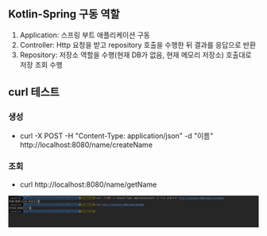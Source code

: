 ## Kotlin-Spring 구동 역할
1. Application: 스프링 부트 애플리케이션 구동
2. Controller: Http 요청을 받고 repository 호출을 수행한 뒤 결과를 응답으로 반환
3. Repository: 저장소 역할을 수행(현재 DB가 없음, 현재 메모리 저장소) 호출대로 저장 조회 수행

## curl 테스트

### 생성
- curl -X POST -H "Content-Type: application/json" -d "이름" http://localhost:8080/name/createName
### 조회
- curl http://localhost:8080/name/getName

<img src="screenshot/image.png" alt=""/>
